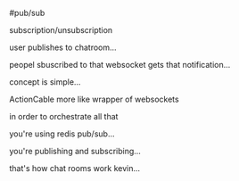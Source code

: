 #pub/sub

subscription/unsubscription

user publishes to chatroom...

peopel sbuscribed to that websocket gets that notification...

concept is simple...

ActionCable more like wrapper of websockets

in order to orchestrate all that

you're using redis pub/sub...

you're publishing and subscribing...

that's how chat rooms work kevin...
